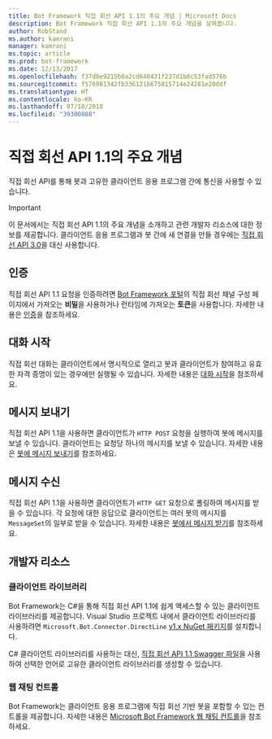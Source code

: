 ```yaml
---
title: Bot Framework 직접 회선 API 1.1의 주요 개념 | Microsoft Docs
description: Bot Framework 직접 회선 API 1.1의 주요 개념을 살펴봅니다.
author: RobStand
ms.author: kamrani
manager: kamrani
ms.topic: article
ms.prod: bot-framework
ms.date: 12/13/2017
ms.openlocfilehash: f37d8e9215b0a2cd640431f237d1b8c53fad576b
ms.sourcegitcommit: f576981342fb3361216675815714e24281e20ddf
ms.translationtype: HT
ms.contentlocale: ko-KR
ms.lasthandoff: 07/18/2018
ms.locfileid: "39300888"
---
```

# <a name="key-concepts-in-direct-line-api-11"></a>직접 회선 API 1.1의 주요 개념

직접 회선 API를 통해 봇과 고유한 클라이언트 응용 프로그램 간에 통신을 사용할 수 있습니다. 

> [!IMPORTANT]
> 이 문서에서는 직접 회선 API 1.1의 주요 개념을 소개하고 관련 개발자 리소스에 대한 정보를 제공합니다. 클라이언트 응용 프로그램과 봇 간에 새 연결을 만들 경우에는 [직접 회선 API 3.0](bot-framework-rest-direct-line-3-0-concepts.md)을 대신 사용합니다.

## <a name="authentication"></a>인증

직접 회선 API 1.1 요청을 인증하려면 <a href="https://dev.botframework.com/" target="_blank">Bot Framework 포털</a>의 직접 회선 채널 구성 페이지에서 가져오는 **비밀**을 사용하거나 런타임에 가져오는 **토큰**을 사용합니다.  자세한 내용은 [인증](bot-framework-rest-direct-line-1-1-authentication.md)을 참조하세요.

## <a name="starting-a-conversation"></a>대화 시작

직접 회선 대화는 클라이언트에서 명시적으로 열리고 봇과 클라이언트가 참여하고 유효한 자격 증명이 있는 경우에만 실행될 수 있습니다. 자세한 내용은 [대화 시작](bot-framework-rest-direct-line-1-1-start-conversation.md)을 참조하세요.

## <a name="sending-messages"></a>메시지 보내기

직접 회선 API 1.1을 사용하면 클라이언트가 `HTTP POST` 요청을 실행하여 봇에 메시지를 보낼 수 있습니다. 클라이언트는 요청당 하나의 메시지를 보낼 수 있습니다. 자세한 내용은 [봇에 메시지 보내기](bot-framework-rest-direct-line-1-1-send-message.md)를 참조하세요.

## <a name="receiving-messages"></a>메시지 수신

직접 회선 API 1.1을 사용하면 클라이언트가 `HTTP GET` 요청으로 폴링하여 메시지를 받을 수 있습니다. 각 요청에 대한 응답으로 클라이언트는 여러 봇의 메시지를 `MessageSet`의 일부로 받을 수 있습니다. 자세한 내용은 [봇에서 메시지 받기](bot-framework-rest-direct-line-1-1-receive-messages.md)를 참조하세요.

## <a name="developer-resources"></a>개발자 리소스

### <a name="client-library"></a>클라이언트 라이브러리

Bot Framework는 C#을 통해 직접 회선 API 1.1에 쉽게 액세스할 수 있는 클라이언트 라이브러리를 제공합니다. Visual Studio 프로젝트 내에서 클라이언트 라이브러리를 사용하려면 `Microsoft.Bot.Connector.DirectLine` <a href="https://www.nuget.org/packages/Microsoft.Bot.Connector.DirectLine/1.1.1" target="_blank">v1.x NuGet 패키지</a>를 설치합니다. 

C# 클라이언트 라이브러리를 사용하는 대신, <a href="https://docs.botframework.com/en-us/restapi/directline/swagger.json" target="_blank">직접 회선 API 1.1 Swagger 파일</a>을 사용하여 선택한 언어로 고유한 클라이언트 라이브러리를 생성할 수 있습니다.

### <a name="web-chat-control"></a>웹 채팅 컨트롤 

Bot Framework는 클라이언트 응용 프로그램에 직접 회선 기반 봇을 포함할 수 있는 컨트롤을 제공합니다. 자세한 내용은 <a href="https://github.com/Microsoft/BotFramework-WebChat" target="_blank">Microsoft Bot Framework 웹 채팅 컨트롤</a>을 참조하세요.
